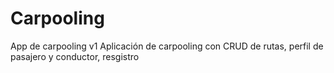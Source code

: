 # Carpooling
App de carpooling v1
Aplicación de carpooling con CRUD de rutas, perfil de pasajero y conductor, resgistro
